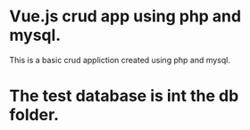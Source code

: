 # Vue.js crud app using php and mysql.

This is a basic crud appliction created using php and mysql.

# The test database is int the db folder.